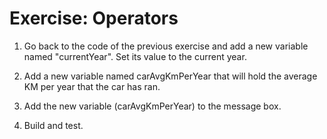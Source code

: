 ﻿#	Exercise: Operators 

1.	Go back to the code of the previous exercise and add a new variable named "currentYear". 
    Set its value to the current year.

2.	Add a new variable named carAvgKmPerYear that will hold the average KM per year that the car has ran.

3.	Add the new variable (carAvgKmPerYear) to the message box.

4.	Build and test.
